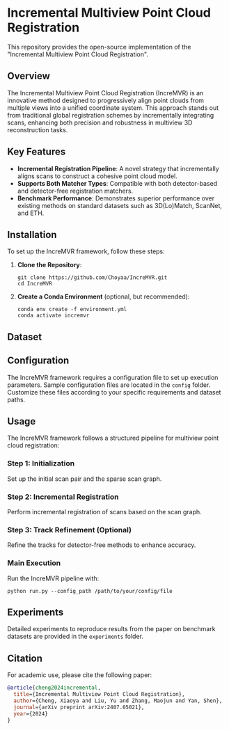 # Incremental Multiview Point Cloud Registration

This repository provides the open-source implementation of the "Incremental Multiview Point Cloud Registration".

## Overview

The Incremental Multiview Point Cloud Registration (IncreMVR) is an innovative method designed to progressively align point clouds from multiple views into a unified coordinate system. This approach stands out from traditional global registration schemes by incrementally integrating scans, enhancing both precision and robustness in multiview 3D reconstruction tasks.

## Key Features

- **Incremental Registration Pipeline**: A novel strategy that incrementally aligns scans to construct a cohesive point cloud model.
- **Supports Both Matcher Types**: Compatible with both detector-based and detector-free registration matchers.
- **Benchmark Performance**: Demonstrates superior performance over existing methods on standard datasets such as 3D(Lo)Match, ScanNet, and ETH.

## Installation

To set up the IncreMVR framework, follow these steps:

1. **Clone the Repository**:
   ```shell
   git clone https://github.com/Choyaa/IncreMVR.git
   cd IncreMVR
   ```

2. **Create a Conda Environment** (optional, but recommended):
   ```shell
   conda env create -f environment.yml
   conda activate incremvr
   ```
## Dataset
   
## Configuration

The IncreMVR framework requires a configuration file to set up execution parameters. Sample configuration files are located in the `config` folder. Customize these files according to your specific requirements and dataset paths.

## Usage

The IncreMVR framework follows a structured pipeline for multiview point cloud registration:

### Step 1: Initialization
Set up the initial scan pair and the sparse scan graph.

### Step 2: Incremental Registration
Perform incremental registration of scans based on the scan graph.

### Step 3: Track Refinement (Optional)
Refine the tracks for detector-free methods to enhance accuracy.

### Main Execution
Run the IncreMVR pipeline with:
```shell
python run.py --config_path /path/to/your/config/file
```

## Experiments

Detailed experiments to reproduce results from the paper on benchmark datasets are provided in the `experiments` folder.

## Citation

For academic use, please cite the following paper:
```bibtex
@article{cheng2024incremental,
  title={Incremental Multiview Point Cloud Registration},
  author={Cheng, Xiaoya and Liu, Yu and Zhang, Maojun and Yan, Shen},
  journal={arXiv preprint arXiv:2407.05021},
  year={2024}
}
```
